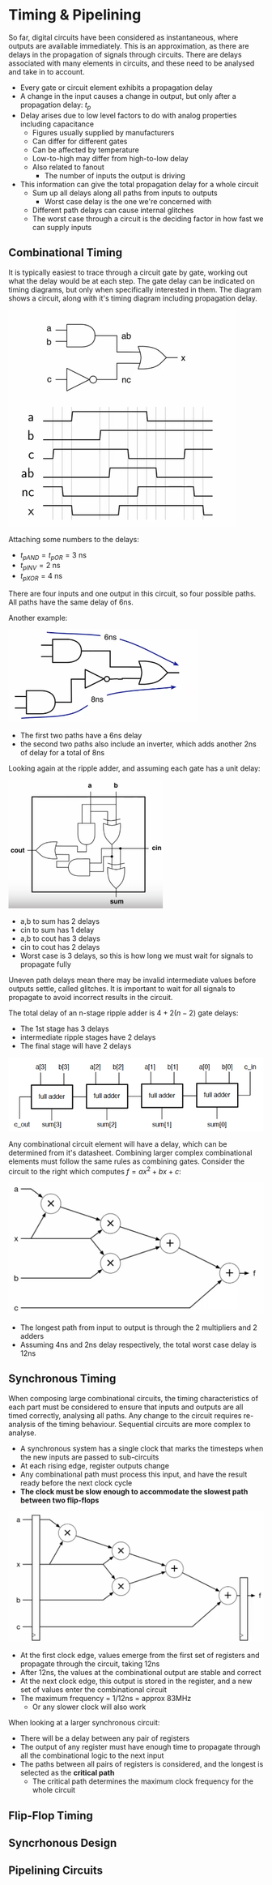 # Timing & Pipelining

So far, digital circuits have been considered as instantaneous, where outputs are available immediately. This is an approximation, as there are delays in the propagation of signals through circuits. There are delays associated with many elements in circuits, and these need to be analysed and take in to account.

- Every gate or circuit element exhibits a propagation delay
- A change in the input causes a change in output, but only after a propagation delay: $t_p$
- Delay arises due to low level factors to do with analog properties including capacitance
  - Figures usually supplied by manufacturers
  - Can differ for different gates
  - Can be affected by temperature
  - Low-to-high may differ from high-to-low delay
  - Also related to fanout
    - The number of inputs the output is driving
- This information can give the total propagation delay for a whole circuit
  - Sum up all delays along all paths from inputs to outputs
    - Worst case delay is the one we're concerned with
  - Different path delays can cause internal glitches
  - The worst case through a circuit is the deciding factor in how fast we can supply inputs

## Combinational Timing

It is typically easiest to trace through a circuit gate by gate, working out what the delay would be at each step. The gate delay can be indicated on timing diagrams, but only when specifically interested in them. The diagram shows a circuit, along with it's timing diagram including propagation delay.

![](./img/combi-timing.png)

Attaching some numbers to the delays:

- $t_{pAND} = t_{pOR} = 3$ ns
- $t_{pINV} = 2$ ns
- $t_{pXOR} = 4$ ns

There are four inputs and one output in this circuit, so four possible paths. All paths have the same delay of 6ns.

Another example:

![](./img/combi-timing-2.png)

- The first two paths have a 6ns delay
- the second two paths also include an inverter, which adds another 2ns of delay for a total of 8ns

Looking again at the ripple adder, and assuming each gate has a unit delay:

![](./img/full-adder.png)

- a,b to sum has 2 delays
- cin to sum has 1 delay
- a,b to cout has 3 delays
- cin to cout has 2 delays
- Worst case is 3 delays, so this is how long we must wait for signals to propagate fully

Uneven path delays mean there may be invalid intermediate values before outputs settle, called glitches. It is important to wait for all signals to propagate to avoid incorrect results in the circuit.

The total delay of an n-stage ripple adder is $4 + 2(n-2)$ gate delays:

- The 1st stage has 3 delays
- intermediate ripple stages have 2 delays
- The final stage will have 2 delays

![](./img/ripple-adder.png)

Any combinational circuit element will have a delay, which can be determined from it's datasheet. Combining larger complex combinational elements must follow the same rules as combining gates. Consider the circuit to the right which computes $f = ax^2 + bx + c$:

![](./img/complex-combi.png)

- The longest path from input to output is through the 2 multipliers and 2 adders
- Assuming 4ns and 2ns delay respectively, the total worst case delay is 12ns

## Synchronous Timing

When composing large combinational circuits, the timing characteristics of each part must be considered to ensure that inputs and outputs are all timed correctly, analysing all paths. Any change to the circuit requires re-analysis of the timing behaviour. Sequential circuits are more complex to analyse.

- A synchronous system has a single clock that marks the timesteps when the new inputs are passed to sub-circuits
- At each rising edge, register outputs change
- Any combinational path must process this input, and have the result ready before the next clock cycle
- **The clock must be slow enough to accommodate the slowest path between two flip-flops**

![](./img/sync-timing.png)

- At the first clock edge, values emerge from the first set of registers and propagate through the circuit, taking 12ns
- After 12ns, the values at the combinational output are stable and correct
- At the next clock edge, this output is stored in the register, and a new set of values enter the combinational circuit
- The maximum frequency = 1/12ns = approx 83MHz
  - Or any slower clock will also work

When looking at a larger synchronous circuit:

- There will be a delay between any pair of registers
- The output of any register must have enough time to propagate through all the combinational logic to the next input
- The paths between all pairs of registers is considered, and the longest is selected as the **critical path**
  - The critical path determines the maximum clock frequency for the whole circuit

## Flip-Flop Timing

## Syncrhonous Design

## Pipelining Circuits
